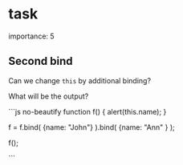 # task

importance: 5

## Second bind

Can we change `this` by additional binding?

What will be the output?

\`\`\`js no-beautify function f\(\) { alert\(this.name\); }

f = f.bind\( {name: "John"} \).bind\( {name: "Ann" } \);

f\(\);

\`\`\`

